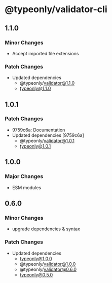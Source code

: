 # @typeonly/validator-cli

## 1.1.0

### Minor Changes

- Accept imported file extensions

### Patch Changes

- Updated dependencies
  - @typeonly/validator@1.1.0
  - typeonly@1.1.0

## 1.0.1

### Patch Changes

- 9759c6a: Documentation
- Updated dependencies [9759c6a]
  - @typeonly/validator@1.0.1
  - typeonly@1.0.1

## 1.0.0

### Major Changes

- ESM modules

## 0.6.0

### Minor Changes

- upgrade dependencies & syntax

### Patch Changes

- Updated dependencies
  - typeonly@1.0.0
  - @typeonly/validator@1.0.0
  - @typeonly/validator@0.6.0
  - typeonly@0.5.0
